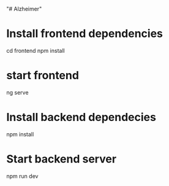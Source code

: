 "# Alzheimer" 

# Install frontend dependencies
cd frontend
npm install

# start frontend 
ng serve

# Install backend dependecies
npm install

# Start backend server
npm run dev

